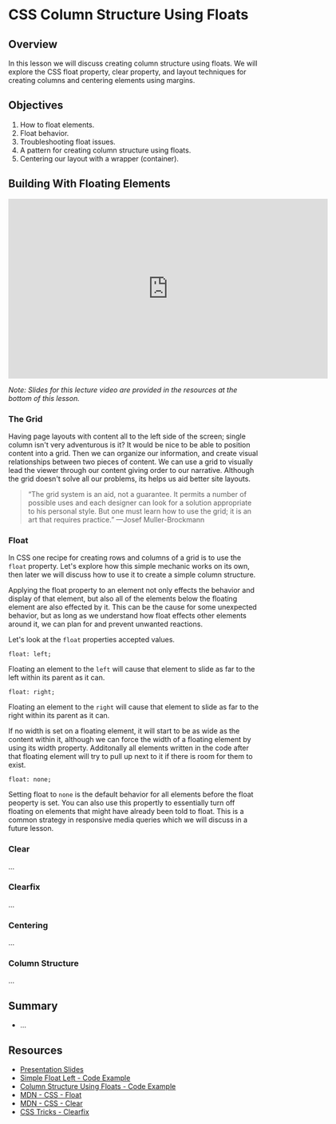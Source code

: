 # CSS Column Structure Using Floats

## Overview

In this lesson we will discuss creating column structure using floats. We will explore the CSS float property, clear property, and layout techniques for creating columns and centering elements using margins. 

## Objectives

1. How to float elements.
2. Float behavior.
3. Troubleshooting float issues.
4. A pattern for creating column structure using floats.
5. Centering our layout with a wrapper (container).

## Building With Floating Elements

<iframe width="640" height="360" src="https://www.youtube.com/embed/videoseries?list=PLj148bJp5wiywPPfLywS2m2neYodtzsER" frameborder="0" allowfullscreen></iframe>

*Note: Slides for this lecture video are provided in the resources at the bottom of this lesson.*

### The Grid

Having page layouts with content all to the left side of the screen; single column isn't very adventurous is it? It would be nice to be able to position content into a grid. Then we can organize our information, and create visual relationships between two pieces of content. We can use a grid to visually lead the viewer through our content giving order to our narrative. Although the grid doesn't solve all our problems, its helps us aid better site layouts.

> “The grid system is an aid, not a guarantee. It permits a number of possible uses and each designer can look for a solution appropriate to his personal style. But one must learn how to use the grid; it is an art that requires practice.”
> —Josef Muller-Brockmann

### Float

In CSS one recipe for creating rows and columns of a grid is to use the `float` property. Let's explore how this simple mechanic works on its own, then later we will discuss how to use it to create a simple column structure. 


Applying the float property to an element not only effects the behavior and display of that element, but also all of the elements below the floating element are also effected by it. This can be the cause for some unexpected behavior, but as long as we understand how float effects other elements around it, we can plan for and prevent unwanted reactions.

Let's look at the `float` properties accepted values.

`float: left;`

Floating an element to the `left` will cause that element to slide as far to the left within its parent as it can.

`float: right;`

Floating an element to the `right` will cause that element to slide as far to the right within its parent as it can.

If no width is set on a floating element, it will start to be as wide as the content within it, although we can force the width of a floating element by using its width property. Additonally all elements written in the code after that floating element will try to pull up next to it if there is room for them to exist.

`float: none;`

Setting float to `none` is the default behavior for all elements before the float peoperty is set. You can also use this propertly to essentially turn off floating on elements that might have already been told to float. This is a common strategy in responsive media queries which we will discuss in a future lesson.

### Clear

...

### Clearfix

...

### Centering

...

### Column Structure

...

## Summary

- ...

## Resources

- [Presentation Slides](https://docs.google.com/presentation/d/1UTUWDczUiDZ6byuhyHv0L3zJXQjdlnZheZXhRVLOL3Q/edit?usp=sharing)
- [Simple Float Left - Code Example](http://jsfiddle.net/flatiron_school/YXBnC/3/)
- [Column Structure Using Floats - Code Example](http://jsfiddle.net/flatiron_school/VGue9/)
- [MDN - CSS - Float](https://developer.mozilla.org/en-US/docs/Web/CSS/float)
- [MDN - CSS - Clear](https://developer.mozilla.org/en-US/docs/Web/CSS/clear)
- [CSS Tricks - Clearfix](https://css-tricks.com/snippets/css/clear-fix/)
